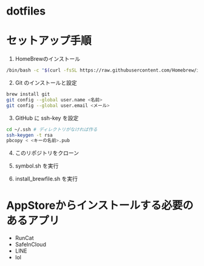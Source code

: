 # dotfiles

# セットアップ手順
1. HomeBrewのインストール
``` sh
/bin/bash -c "$(curl -fsSL https://raw.githubusercontent.com/Homebrew/install/master/install.sh)"
```

2. Git のインストールと設定
``` sh
brew install git
git config --global user.name <名前>
git config --global user.email <メール>
```

3. GitHub に ssh-key を設定
```sh
cd ~/.ssh # ディレクトリがなければ作る
ssh-keygen -t rsa
pbcopy < <キーの名前>.pub
```

4. このリポジトリをクローン

5. symbol.sh を実行

6. install_brewfile.sh を実行

# AppStoreからインストールする必要のあるアプリ
- RunCat
- SafeInCloud
- LINE
- lol